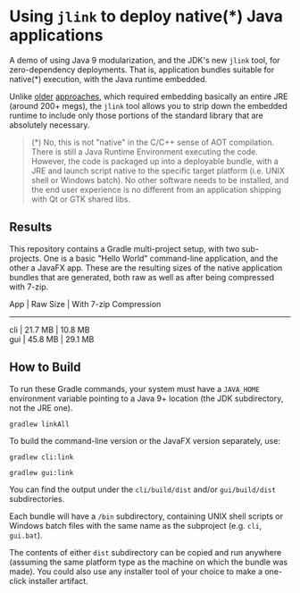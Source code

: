 Using `jlink` to deploy native(*) Java applications
===================================================
A demo of using Java 9 modularization, and the JDK's new `jlink` tool, for zero-dependency 
deployments.  That is, application bundles suitable for native(*) execution, with the Java runtime 
embedded.

Unlike [older](http://launch4j.sourceforge.net/) 
[approaches](https://docs.oracle.com/javase/8/docs/technotes/guides/deploy/packager.html), 
which required embedding basically an entire JRE (around 200+ megs), the `jlink` tool allows you to 
strip down the embedded runtime to include only those portions of the standard library that are 
absolutely necessary.

> (*) No, this is not "native" in the C/C++ sense of AOT compilation.  There is still a Java Runtime 
 Environment executing the code.  However, the code is packaged up into a deployable bundle, with a 
 JRE and launch script native to the specific target platform (i.e. UNIX shell or Windows batch).  No 
 other software needs to be installed, and the end user experience is no different from an application 
 shipping with Qt or GTK shared libs.

Results
-------
This repository contains a Gradle multi-project setup, with two sub-projects.  One is a basic "Hello 
World" command-line application, and the other a JavaFX app.  These are the resulting sizes of the 
native application bundles that are generated, both raw as well as after being compressed with 7-zip.

App   | Raw Size | With 7-zip Compression
----- - -------- - ----------------------
cli | 21.7 MB  | 10.8 MB               
gui | 45.8 MB  | 29.1 MB               

How to Build
------------
To run these Gradle commands, your system must have a `JAVA_HOME` environment variable pointing to a 
Java 9+ location (the JDK subdirectory, not the JRE one).

`gradlew linkAll` 

To build the command-line version or the JavaFX version separately, use:

`gradlew cli:link`

`gradlew gui:link`

You can find the output under the `cli/build/dist` and/or `gui/build/dist` subdirectories.  

Each bundle will have a `/bin` subdirectory, containing UNIX shell scripts or Windows batch files with 
the same name as the subproject (e.g. `cli`, `gui.bat`).

The contents of either `dist` subdirectory can be copied and run anywhere (assuming the same platform 
type as the machine on which the bundle was made).  You could also use any installer tool of your 
choice to make a one-click installer artifact.
